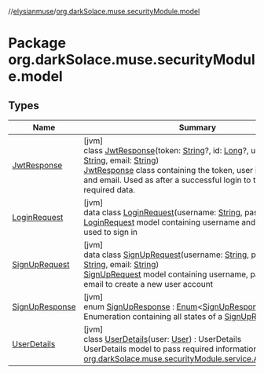 //[elysianmuse](../../index.md)/[org.darkSolace.muse.securityModule.model](index.md)

# Package org.darkSolace.muse.securityModule.model

## Types

| Name | Summary |
|---|---|
| [JwtResponse](-jwt-response/index.md) | [jvm]<br>class [JwtResponse](-jwt-response/index.md)(token: [String](https://kotlinlang.org/api/latest/jvm/stdlib/kotlin/-string/index.html)?, id: [Long](https://kotlinlang.org/api/latest/jvm/stdlib/kotlin/-long/index.html)?, username: [String](https://kotlinlang.org/api/latest/jvm/stdlib/kotlin/-string/index.html), email: [String](https://kotlinlang.org/api/latest/jvm/stdlib/kotlin/-string/index.html))<br>[JwtResponse](-jwt-response/index.md) class containing the token, user id, username and email. Used as after a successful login to transmit all required data. |
| [LoginRequest](-login-request/index.md) | [jvm]<br>data class [LoginRequest](-login-request/index.md)(username: [String](https://kotlinlang.org/api/latest/jvm/stdlib/kotlin/-string/index.html), password: [String](https://kotlinlang.org/api/latest/jvm/stdlib/kotlin/-string/index.html))<br>[LoginRequest](-login-request/index.md) model containing username and password used to sign in |
| [SignUpRequest](-sign-up-request/index.md) | [jvm]<br>data class [SignUpRequest](-sign-up-request/index.md)(username: [String](https://kotlinlang.org/api/latest/jvm/stdlib/kotlin/-string/index.html), password: [String](https://kotlinlang.org/api/latest/jvm/stdlib/kotlin/-string/index.html), email: [String](https://kotlinlang.org/api/latest/jvm/stdlib/kotlin/-string/index.html))<br>[SignUpRequest](-sign-up-request/index.md) model containing username, password and email to create a new user account |
| [SignUpResponse](-sign-up-response/index.md) | [jvm]<br>enum [SignUpResponse](-sign-up-response/index.md) : [Enum](https://kotlinlang.org/api/latest/jvm/stdlib/kotlin/-enum/index.html)&lt;[SignUpResponse](-sign-up-response/index.md)&gt; <br>Enumeration containing all states of a [SignUpRequest](-sign-up-request/index.md) |
| [UserDetails](-user-details/index.md) | [jvm]<br>class [UserDetails](-user-details/index.md)(user: [User](../org.darkSolace.muse.userModule.model/-user/index.md)) : UserDetails<br>UserDetails model to pass required information to the [org.darkSolace.muse.securityModule.service.AuthTokenFilter](../org.darkSolace.muse.securityModule.service/-auth-token-filter/index.md) |
